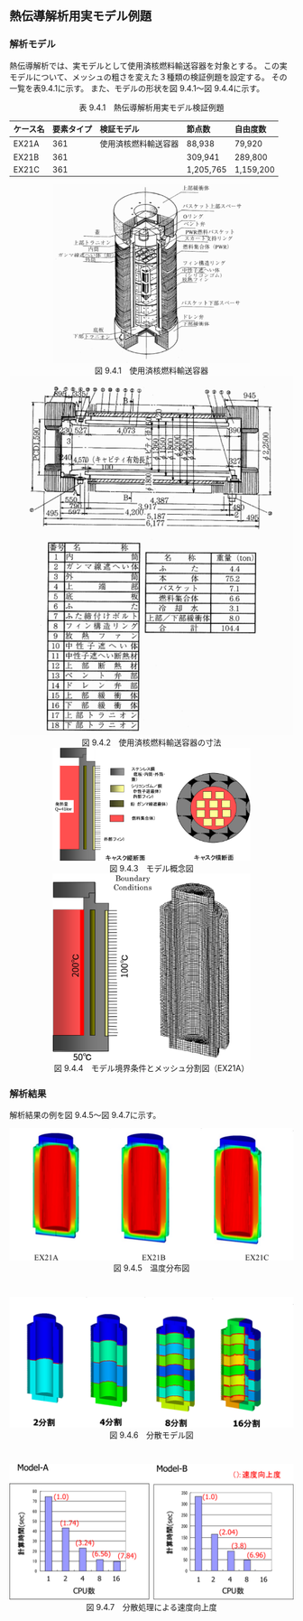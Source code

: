 ## 熱伝導解析用実モデル例題

### 解析モデル

熱伝導解析では、実モデルとして使用済核燃料輸送容器を対象とする。
この実モデルについて、メッシュの粗さを変えた３種類の検証例題を設定する。
その一覧を表9.4.1に示す。
また、モデルの形状を図 9.4.1～図 9.4.4に示す。

<div style="text-align: center;">
表 9.4.1　熱伝導解析用実モデル検証例題
</div>

| ケース名 | 要素タイプ | 検証モデル           | 節点数    | 自由度数  |
|:---------|:-----------|:---------------------|:----------|:----------|
| EX21A    | 361        | 使用済核燃料輸送容器 | 88,938    | 79,920    |
| EX21B    | 361        |                      | 309,941   | 289,800   |
| EX21C    | 361        |                      | 1,205,765 | 1,159,200 |

<div style="text-align: center;">
<img src="./media/example04_01.png" width="350px"><br>
図 9.4.1　使用済核燃料輸送容器
</div>

<div style="text-align: center;">
<img src="./media/example04_02.png" width="512px"><br>
図 9.4.2　使用済核燃料輸送容器の寸法
</div>

<div style="text-align: center;">
<img src="./media/example04_03.png" width="350px"><br>
図 9.4.3　モデル概念図
</div>

<div style="text-align: center;">
<img src="./media/example04_04.png" width="350px"><br>
図 9.4.4　モデル境界条件とメッシュ分割図（EX21A）
</div>

### 解析結果

解析結果の例を図 9.4.5～図 9.4.7に示す。

<div style="text-align: center;margin-bottom:3em;">
<img src="./media/example04_05.png" width="512px"><br>
図 9.4.5　温度分布図
</div>

<div style="text-align: center;margin-bottom:3em;">
<img src="./media/example04_06.png" width="512px"><br>
図 9.4.6　分散モデル図
</div>

<div style="text-align: center;">
<img src="./media/example04_07.png" width="512px"><br>
図 9.4.7　分散処理による速度向上度
</div>

